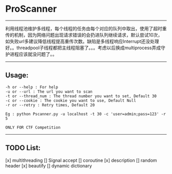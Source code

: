 # ProScanner

--------
利用线程池维护多线程，每个线程的任务由每个对应的队列中取出，使用了超时重传的机制，因为网络问题出现请求错误的会扔进队列继续请求，默认尝试10次，如失败url多建议降低线程提高重传次数。缺陷是多线程响应Interrupt还没处理好。。threadpool子线程都把主线程阻塞了。。。考虑以后换成multiprocess弄成守护进程应该就没问题了。。

--------

## Usage:
    -h or --help : For help
    -u or --url : The url you want to scan
    -t or --thread_num : The thread number you want to set, Default 30
    -c or --cookie : The cookie you want to use, Default Null
    -r or --retry : Retry times, Default 20
    
    Eg : python Pscanner.py -u localhost -t 30 -c 'user=admin;pass=123' -r 5

    ONLY FOR CTF Competition

--------
## TODO List:

[x] multithreading
[] Signal accept
[] coroutine
[x] description
[] random header
[x] beautify
[] dynamic dictionary

